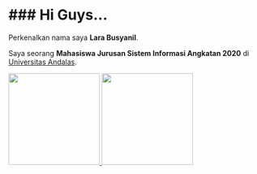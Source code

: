 # ### Hi Guys...

Perkenalkan nama saya **Lara Busyanil**.

Saya seorang **Mahasiswa Jurusan Sistem Informasi Angkatan 2020** di [Universitas Andalas](https://www.unand.ac.id/).


<p align="left">
<a href="https://github.com/LaraBusyanil">
  <img height="180em" src="https://github-readme-stats-eight-theta.vercel.app/api?username=ttrrayl&show_icons=true&theme=algolia&include_all_commits=true&count_private=true"/>
  <img height="180em" src="https://github-readme-stats-eight-theta.vercel.app/api/top-langs/?username=ttrrayl&layout=compact&langs_count=8&theme=algolia"/>
</a>
</p>

<!--
**ttrrayl/ttrrayl** is a ✨ _special_ ✨ repository because its `README.md` (this file) appears on your GitHub profile.

Here are some ideas to get you started:

- 🔭 I’m currently working on ...
- 🌱 I’m currently learning ...
- 👯 I’m looking to collaborate on ...
- 🤔 I’m looking for help with ...
- 💬 Ask me about ...
- 📫 How to reach me: ...
- 😄 Pronouns: ...
- ⚡ Fun fact: ...
-->
